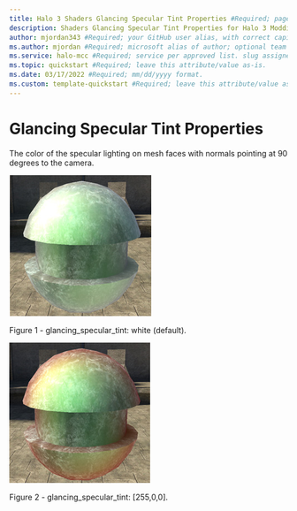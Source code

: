 ```yaml
---
title: Halo 3 Shaders Glancing Specular Tint Properties #Required; page title is displayed in search results. Include the brand.
description: Shaders Glancing Specular Tint Properties for Halo 3 Modding Documentation. #Required; article description that is displayed in search results. 
author: mjordan343 #Required; your GitHub user alias, with correct capitalization.
ms.author: mjordan #Required; microsoft alias of author; optional team alias.
ms.service: halo-mcc #Required; service per approved list. slug assigned by ACOM.
ms.topic: quickstart #Required; leave this attribute/value as-is.
ms.date: 03/17/2022 #Required; mm/dd/yyyy format.
ms.custom: template-quickstart #Required; leave this attribute/value as-is.
---
```


# Glancing Specular Tint Properties

The color of the specular lighting on mesh faces with normals pointing at 90 degrees to the camera.

![An object with the glancing specular tint set to the default value of white.](./media/H3_Shaders_GlancingSpecWhite.png)

Figure 1 - glancing_specular_tint: white (default).

![An object with the glancing specular tint set to the r g b value of 255, zero, zero.](./media/H3_Shaders_GlancingSpec25500.png)

Figure 2 - glancing_specular_tint: [255,0,0].
